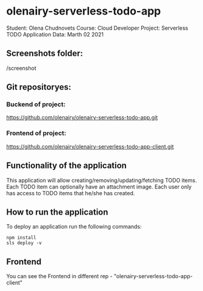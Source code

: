 # olenairy-serverless-todo-app

Student: Olena Chudnovets
Course: Cloud Developer
Project: Serverless TODO Application
Data: Marth 02 2021

## Screenshots folder: 

/screenshot

## Git repositoryes: 

### Buckend of project:
https://github.com/olenairy/olenairy-serverless-todo-app.git

### Frontend of project:
https://github.com/olenairy/olenairy-serverless-todo-app-client.git

## Functionality of the application

This application will allow creating/removing/updating/fetching TODO items. Each TODO item can optionally have an attachment image. Each user only has access to TODO items that he/she has created.

## How to run the application


To deploy an application run the following commands:

```
npm install
sls deploy -v
```

## Frontend

You can see the Frontend in different rep -  "olenairy-serverless-todo-app-client"

